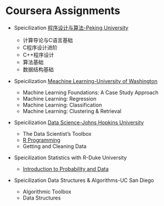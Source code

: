 # Coursera Assignments

* Speicilization [程序设计与算法-Peking University](https://github.com/shenweichen/Coursera/tree/master/Specialization_%E7%A8%8B%E5%BA%8F%E8%AE%BE%E8%AE%A1%E4%B8%8E%E7%AE%97%E6%B3%95_Peking%20University)
  * 计算导论与C语言基础
  * C程序设计进阶
  * C++程序设计
  * 算法基础
  * 数据结构基础

* Speicilization [Meachine Learning-University of Washington](https://github.com/shenweichen/Coursera/tree/master/Specialization_Machine%20Learning_University%20of%20Washington)
  * Machine Learning Foundations: A Case Study Approach
  * Machine Learning: Regression
  * Machine Learning: Classification
  * Machine Learning: Clustering & Retrieval

* Speicilization [Data Science-Johns Hopkins University](https://github.com/shenweichen/Coursera/tree/master/Specialization_Data%20Science_Johns%20Hopkins%20University/Course2_r-programming)
  * The Data Scientist’s Toolbox
  * [R Programming](https://github.com/shenweichen/Coursera/tree/master/Specialization_jhu-data-science/Course2_r-programming)
  * Getting and Cleaning Data

* Speicilization Statistics with R-Duke University
  * [Introduction to Probability and Data](https://github.com/shenweichen/Coursera/tree/master/Specialization_statistics-with-R_Duke%20University/Course1_probability-intro)

* Speicilization Data Structures & Algorithms-UC San Diego
  * Algorithmic Toolbox
  * Data Structures